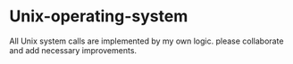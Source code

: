 # Unix-operating-system
All Unix system calls are implemented by my own logic.
please collaborate and add necessary improvements.
